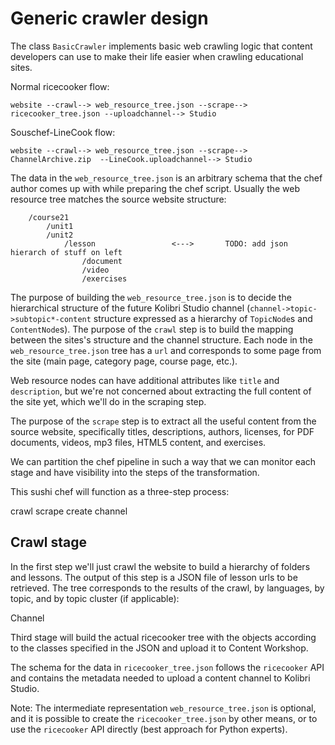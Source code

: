 

Generic crawler design
======================

The class `BasicCrawler` implements basic web crawling logic that content
developers can use to make their life easier when crawling educational sites.

Normal ricecooker flow:

    website --crawl--> web_resource_tree.json --scrape--> ricecooker_tree.json --uploadchannel--> Studio


Souschef-LineCook flow:

    website --crawl--> web_resource_tree.json --scrape--> ChannelArchive.zip  --LineCook.uploadchannel--> Studio

The data in the `web_resource_tree.json` is an arbitrary schema that the chef
author comes up with while preparing the chef script. Usually the web resource
tree matches the source website structure:

        /course21
            /unit1
            /unit2
                /lesson                 <--->       TODO: add json hierarch of stuff on left
                    /document
                    /video
                    /exercises

The purpose of building the `web_resource_tree.json` is to decide the hierarchical
structure of the future Kolibri Studio channel (`channel->topic->subtopic*-content`
structure expressed as a hierarchy of `TopicNode`s and `ContentNode`s).
The purpose of the `crawl` step is to build the mapping between the sites's structure
and the channel structure. Each node in the `web_resource_tree.json` tree has a `url`
and corresponds to some page from the site (main page, category page, course page, etc.).

Web resource nodes can have additional attributes like `title` and `description`,
but we're not concerned about extracting the full content of the site yet, which
we'll do in the scraping step.

The purpose of the `scrape` step is to extract all the useful content from the
source website, specifically titles, descriptions, authors, licenses, for
PDF documents, videos, mp3 files, HTML5 content, and exercises.







We can partition the chef pipeline in such a way that we can monitor each stage and have visibility into the steps of the transformation.

This sushi chef will function as a three-step process:

crawl
scrape
create channel

Crawl stage
-----------

In the first step we'll just crawl the website to build a hierarchy of folders and lessons. The output of this step is a JSON file of lesson urls to be retrieved. The tree corresponds to the results of the crawl, by languages, by topic, and by topic cluster (if applicable):





Channel

Third stage will build the actual ricecooker tree with the objects according to the classes specified in the JSON and upload it to Content Workshop.






The schema for the data in `ricecooker_tree.json` follows the `ricecooker` API
and contains the metadata needed to upload a content channel to Kolibri Studio.

Note: The intermediate representation `web_resource_tree.json` is optional, and
it is possible to create the `ricecooker_tree.json` by other means,
or to use the `ricecooker` API directly (best approach for Python experts).





